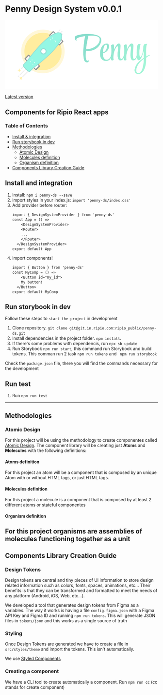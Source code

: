 # Penny Design System v0.0.1

![Penny Cover](./public/cover.png)

[Latest version](https://main--624aecefae45c1003a80bf5b.chromatic.com/?path=/story/intro--page)

## Components for Ripio React apps

### Table of Contents

- [Install & integration](#install-and-integration)
- [Run storybook in dev](#run-storybook-in-dev)
- [Methodologies](#methodologies)
  - [Atomic Design](#atomic-design)
  - [Molecules definition](#molecules-definition)
  - [Organism definition](#organism-definition)
- [Components Library Creation Guide](#components-library-creation-guide)

## Install and integration

1. Install: `npm i penny-ds --save`
2. Import styles in your index.js: `import 'penny-ds/index.css'`
3. Add provider before router:
	```
	import { DesignSystemProvider } from 'penny-ds'
	const App = () =>
		<DesignSystemProvider>
	    <Router>
	    ...
	    </Router>
	  </DesignSystemProvider>
	export default App
	```
4. Import components!
	```
	import { Button } from 'penny-ds'
	const MyComp = () =>
		<Button id="my_id">
	    My button!
	  </Button>
	export default MyComp
	```

## Run storybook in dev

Follow these steps to `start the project` in development

1. Clone repository. `git clone git@git.in.ripio.com:ripio_public/penny-ds.git`
2. Install dependencies in the project folder. `npm install`.
3. If there's some problems with dependencis, run `npx sb update`
3. Run Storybook `npm run start`, this command run Storybook and build tokens. This comman run 2 task `npm run tokens` and ` npm run storybook`

Check the `package.json` file, there you will find the commands necessary for the development

## Run test

1. Run `npm run test`

---

## Methodologies

### Atomic Design

For this project will be using the methodology to create componentes called [Atomic Design](https://shop.bradfrost.com/products/atomic-design-ebook). The component library will be creating just **Atoms** and **Molecules** with the following definitions:

#### Atoms definition

For this project an atom will be a component that is composed by an unique Atom with or without HTML tags, or just HTML tags.

#### Molecules definition

For this project a molecule is a component that is composed by at least 2 different atoms or stateful componentes

#### Organism definition

For this project organisms are assemblies of molecules functioning together as a unit
---

## Components Library Creation Guide

### Design Tokens

Design tokens are central and tiny pieces of UI information to store design related information such as colors, fonts, spaces, animations, etc... Their benefits is that they can be transformed and formatted to meet the needs of any platform (Android, iOS, Web, etc…).

We developed a tool that generates design tokens from Figma as a variables. The way it works is having a file `config.figma.json` with a Figma API Key and Figma ID and running `npm run tokens`. This will generate JSON files in `tokens/json` and this works as a single source of truth

### Styling

Once Design Tokens are generated we have to create a file in `src/styles/theme` and import the tokens. This isn't automatically.

We use [Styled Components]( https://styled-components.com/)


### Creating a component

We have a CLI tool to create automatically a component. Run `npm run cc` (cc stands for create component)
